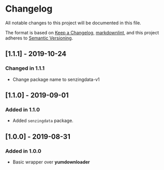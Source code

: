 # Changelog

All notable changes to this project will be documented in this file.

The format is based on [Keep a Changelog](https://keepachangelog.com/en/1.0.0/),
[markdownlint](https://dlaa.me/markdownlint/),
and this project adheres to [Semantic Versioning](https://semver.org/spec/v2.0.0.html).

## [1.1.1] - 2019-10-24

### Changed in 1.1.1

- Change package name to senzingdata-v1

## [1.1.0] - 2019-09-01

### Added in 1.1.0

- Added `senzingdata` package.

## [1.0.0] - 2019-08-31

### Added in 1.0.0

- Basic wrapper over **yumdownloader**
